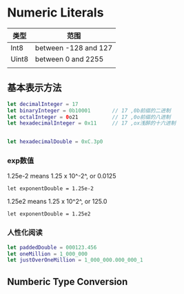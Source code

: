 # Numeric Literals

| 类型  | 范围                 |
| ----- | -------------------- |
| Int8  | between -128 and 127 |
| Uint8 | between 0 and 2255   |
|       |                      |



## 基本表示方法

```swift
let decimalInteger = 17
let binaryInteger = 0b10001       // 17 ,0b前缀的二进制
let octalInteger = 0o21           // 17 ,0o前缀的八进制
let hexadecimalInteger = 0x11     // 17 ,ox浅醉的十六进制


let hexadecimalDouble = 0xC.3p0
```

### exp数值

1.25e-2 means 1.25 x 10^-2^, or 0.0125

`let exponentDouble = 1.25e-2`



1.25e2 means 1.25 x 10^2^, or 125.0

`let exponentDouble = 1.25e2`

### 人性化阅读

```swift
let paddedDouble = 000123.456
let oneMillion = 1_000_000
let justOverOneMillion = 1_000_000.000_000_1
```

## Numberic Type Conversion

